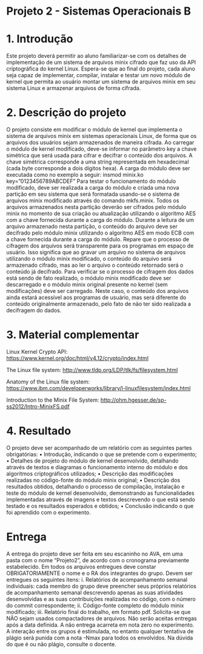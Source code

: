 # Projeto 2 - Sistemas Operacionais B

# 1. Introdução
Este projeto deverá permitir ao aluno familiarizar-se com os detalhes de implementação de um
sistema de arquivos minix cifrado que faz uso da API criptográfica do kernel Linux. Espera-se que
ao final do projeto, cada aluno seja capaz de implementar, compilar, instalar e testar um novo
módulo de kernel que permita ao usuário montar um sistema de arquivos minix em seu sistema
Linux e armazenar arquivos de forma cifrada.

# 2. Descrição do projeto
O projeto consiste em modificar o módulo de kernel que implementa o sistema de arquivos minix
em sistemas operacionais Linux, de forma que os arquivos dos usuários sejam armazenados de
maneira cifrada.
Ao carregar o módulo de kernel modificado, deve-se informar no parâmetro key a chave simétrica
que será usada para cifrar e decifrar o conteúdo dos arquivos. A chave simétrica corresponde a
uma string representada em hexadecimal (cada byte corresponde a dois dígitos hexa). A carga do
módulo deve ser executada como no exemplo a seguir:
insmod minix.ko key=”0123456789ABCDEF”
Para testar o funcionamento do módulo modificado, deve ser realizada a carga do módulo e criada
uma nova partição em seu sistema que será formatada usando-se o sistema de arquivos minix
modificado através do comando mkfs.minix.
Todos os arquivos armazenados nesta partição deverão ser cifrados pelo módulo minix no
momento de sua criação ou atualização utilizando o algoritmo AES com a chave fornecida durante
a carga do módulo.
Durante a leitura de um arquivo armazenado nesta partição, o conteúdo do arquivo deve ser
decifrado pelo módulo minix utilizando o algoritmo AES em modo ECB com a chave fornecida
durante a carga do módulo.
Repare que o processo de cifragem dos arquivos será transparente para os programas em espaço
de usuário. Isso significa que ao gravar um arquivo no sistema de arquivos utilizando o módulo
minix modificado, o conteúdo do arquivo será armazenado cifrado, mas ao ler o arquivo o
conteúdo retornado será o conteúdo já decifrado.
Para verificar se o processo de cifragem dos dados está sendo de fato realizado, o módulo minix
modificado deve ser descarregado e o módulo minix original presente no kernel (sem
modificações) deve ser carregado. Neste caso, o conteúdo dos arquivos ainda estará acessível
aos programas de usuário, mas será diferente do conteúdo originalmente armazenado, pelo fato
de não ter sido realizada a decifragem do dados.

# 3. Material complementar
Linux Kernel Crypto API: https://www.kernel.org/doc/html/v4.12/crypto/index.html

The Linux file system: http://www.tldp.org/LDP/tlk/fs/filesystem.html

Anatomy of the Linux file system: https://www.ibm.com/developerworks/library/l-linuxfilesystem/index.html

Introduction to the Minix File System: http://ohm.hgesser.de/sp-ss2012/Intro-MinixFS.pdf

# 4. Resultado
O projeto deve ser acompanhado de um relatório com as seguintes partes obrigatórias:
• Introdução, indicando o que se pretende com o experimento;
• Detalhes de projeto do módulo de kernel desenvolvido, detalhando através de textos e
diagramas o funcionamento interno do módulo e dos algoritmos criptográficos utilizados;
• Descrição das modificações realizadas no código-fonte do módulo minix original;
• Descrição dos resultados obtidos, detalhando o processo de compilação, instalação e teste
do módulo de kernel desenvolvido, demonstrando as funcionalidades implementadas
através de imagens e textos descrevendo o que está sendo testado e os resultados
esperados e obtidos;
• Conclusão indicando o que foi aprendido com o experimento.

# Entrega
A entrega do projeto deve ser feita em seu escaninho no AVA, em uma pasta com o nome
“Projeto2”, de acordo com o cronograma previamente estabelecido.
Em todos os arquivos entregues deve constar OBRIGATORIAMENTE o nome e o RA dos
integrantes do grupo.
Devem ser entregues os seguintes itens:
i. Relatórios de acompanhamento semanal individuais: cada membro do grupo deve
preencher seus próprios relatórios de acompanhamento semanal descrevendo apenas as
suas atividades desenvolvidas e as suas contribuições realizadas no código, com o
número do commit correspondente;
ii. Código-fonte completo do módulo minix modificado;
iii. Relatório final do trabalho, em formato pdf.
Solicita-se que NÃO sejam usados compactadores de arquivos.
Não serão aceitas entregas após a data definida. A não entrega acarreta em nota zero no
experimento.
A interação entre os grupos é estimulada, no entanto qualquer tentativa de plágio será
punida com a nota -Nmax para todos os envolvidos. Na dúvida do que é ou não plágio,
consulte o docente.
